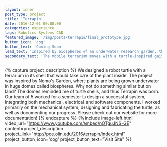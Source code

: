 ```yaml
---
layout: inner
post_type: project
title: 'Terrapin'
date: 2016-12-01 00:00:00
categories: experience
tags: Robotics Systems CAD
featured_image: '/img/posts/terrapin/final_prototype.jpg'
button_icon: 'cog'
button_text: 'Coming Soon'
lead_text: 'Inspired by biospheres of an underwater research garden, this robot takes care of a plant inside of its shell.'
secondary_text: 'The mobile terrarium moves with a turtle-inspired gait using Klann linkages in the two front feet.'
---
```

{% capture project_description %}
We designed a robot turtle with a terrarium in its shell that would take care of the plant inside. The project was inspired by Nemo's Garden, where plants are being grown underwater in huge domes called biospheres. Why not do something similar but on land? The domes reminded me of turtle shells, and thus Terrapin was born.
Our team of 5 worked for a semester to design a successful system, integrating both mechanical, electrical, and software components.
I worked primarily on the mechanical system, designing and fabricating the turtle, as well as documenting our progress. Please check out our website for more documentation!
{% endcapture %}
{% include image-left.html video_url="https://www.youtube.com/embed/nOTguJNS-GE" content=project_description project_link="http://poe.olin.edu/2016/terrapin/index.html" project_button_icon='cog' project_button_text="Visit Site" %}
